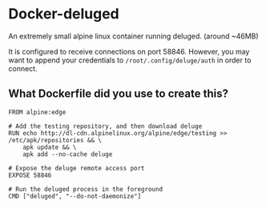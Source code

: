 # Docker-deluged

An extremely small alpine linux container running deluged. (around ~46MB)

It is configured to receive connections on port 58846. However, you may want to append your credentials to `/root/.config/deluge/auth` in order to connect.

## What Dockerfile did you use to create this?
```# Uses alpine for a small image size
FROM alpine:edge

# Add the testing repository, and then download deluge
RUN echo http://dl-cdn.alpinelinux.org/alpine/edge/testing >> /etc/apk/repositories && \
    apk update && \
    apk add --no-cache deluge

# Expose the deluge remote access port
EXPOSE 58846

# Run the deluged process in the foreground
CMD ["deluged", "--do-not-daemonize"]
```
